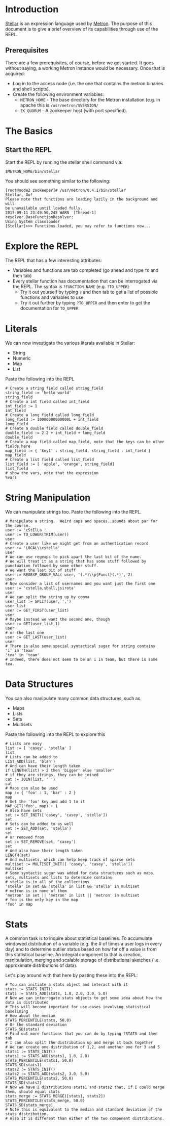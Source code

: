 # Introduction

[Stellar](https://github.com/apache/metron/tree/master/metron-stellar/stellar-common)
is an expression language used by [Metron](http://metron.apache.org).
The purpose of this document is to give a brief overview of its
capabilities through use of the REPL.

## Prerequisites

There are a few prerequisites, of course, before we get started.  It
goes without saying, a working Metron instance would be necessary.
Once that is acquired:
* Log in to the access node (i.e. the one that contains the metron binaries and shell scripts).
* Create the following environment variables:
  * `METRON_HOME` - The base directory for the Metron installation (e.g.
    in apache this is `/usr/metron/$VERSION/`
  * `ZK_QUORUM` - A zookeeper host (with port specified).

# The Basics

## Start the REPL

Start the REPL by running the stellar shell command via:
```
$METRON_HOME/bin/stellar
```

You should see something similar to the following:
```
[root@node2 zookeeper]# /usr/metron/0.4.1/bin/stellar
Stellar, Go!
Please note that functions are loading lazily in the background and will
be unavailable until loaded fully.
2017-09-11 23:49:50,245 WARN  [Thread-1] resolver.BaseFunctionResolver:
Using System classloader
[Stellar]>>> Functions loaded, you may refer to functions now...
```

# Explore the REPL

The REPL that has a few interesting attributes:
* Variables and functions are tab completed (go ahead and type `TO` and then tab)
* Every stellar function has documentation that can be interrogated via the REPL.  The syntax is `?FUNCTION_NAME` (e.g. `?TO_UPPER`)
  * Try it out yourself by typing `?` and then tab to get a list of possible functions and variables to use
  * Try it out further by typing `?TO_UPPER` and then enter to get the documentation for `TO_UPPER`


# Literals

We can now investigate the various literals available in Stellar:
* String
* Numeric
* Map
* List

Paste the following into the REPL

```
# Create a string field called string_field
string_field := 'hello world'
string_field
# Create a int field called int_field
int_field := 1
int_field
# Create a long field called long_field
long_field := 10000000000000L + int_field
long_field
# Create a double field called double_field
double_field := 2.2 + int_field + long_field
double_field
# Create a map field called map_field, note that the keys can be other fields here
map_field := { 'key1' : string_field, string_field : int_field }
map_field
# Create a list field called list_field
list_field := [ 'apple', 'orange', string_field]
list_field
# show the vars, note that the expression
%vars
``` 

# String Manipulation

We can manipulate strings too.  Paste the following into the REPL.

```
# Manipulate a string.  Weird caps and spaces..sounds about par for the course.
user := 'cStElLa '
user := TO_LOWER(TRIM(user))
user
# Create a user like we might get from an authentication record
user := 'LOCAL\\cstella'
user
# We can use regexps to pick apart the last bit of the name.
# We will treat it as a string that has some stuff followed by punctuation followed by some other stuff.
# We want the last bit of stuff
user := REGEXP_GROUP_VAL( user, '(.*)\\p{Punct}(.*)', 2)
user
# Now consider a list of usernames and you want just the first one
user := 'cstella,sball,jsirota'
user
# We can split the string up by comma
user_list := SPLIT(user, ',')
user_list
user := GET_FIRST(user_list)
user
# Maybe instead we want the second one, though
user := GET(user_list,1)
user
# or the last one
user := GET_LAST(user_list)
user
# There is also some special syntactical sugar for string contains
'i' in 'team'
'tea' in 'team'
# Indeed, there does not seem to be an i in team, but there is some tea.
```

# Data Structures

You can also manipulate many common data structures, such as
* Maps
* Lists
* Sets
* Multisets

Paste the following into the REPL to explore this
```
# Lists are easy
list := [ 'casey', 'stella' ]
list
# Lists can be added to
LIST_ADD(list, 'blah')
# And can have their length taken
if LENGTH(list) > 2 then 'bigger' else 'smaller'
# if they are strings, they can be joined
cat := JOIN(list, ' ')
cat
# Maps can also be used
map := { 'foo' : 1, 'bar' : 2 }
map
# Get the 'foo' key and add 1 to it
MAP_GET('foo', map) + 1
# Also have sets
set := SET_INIT(['casey', 'casey', 'stella'])
set
# Sets can be added to as well
set := SET_ADD(set, 'stella')
set
# or removed from
set := SET_REMOVE(set, 'casey')
set
# And also have their length taken
LENGTH(set)
# And multisets, which can help keep track of sparse sets
multiset := MULTISET_INIT([ 'casey', 'casey', 'stella'])
multiset
# Some syntactic sugar was added for data structures such as maps, sets, multisets and lists to determine contains
# stella is in all of the collections
'stella' in set && 'stella' in list && 'stella' in multiset
# metron is in none of them
'metron' in set || 'metron' in list || 'metron' in multiset
# foo is the only key in the map
'foo' in map
```

# Stats

A common task is to inquire about statistical baselines.  To accumulate windowed distribution of a variable
(e.g. the # of times a user logs in every day) and to determine outlier status based on how far off a value is
from this statistical baseline.  An integral component to that is creation, manipulation, merging and scalable
storage of distributional sketches (i.e. approximate distributions of data).

Let's play around with that here by pasting these into the REPL:
```
# You can initiate a stats object and interact with it
stats := STATS_INIT()
stats := STATS_ADD(stats, 1.0, 2.0, 3.0, 5.0)
# Now we can interrogate stats objects to get some idea about how the data is distributed
# This will become important for use-cases involving statistical baselining
# How about the median
STATS_PERCENTILE(stats, 50.0)
# Or the standard deviation
STATS_SD(stats)
# Find out more functions that you can do by typing ?STATS and then tab
# I can also split the distribution up and merge it back together
# We can create one distribution of 1,2, and another one for 3 and 5
stats1 := STATS_INIT()
stats1 := STATS_ADD(stats1, 1.0, 2.0)
STATS_PERCENTILE(stats1, 50.0)
STATS_SD(stats1)
stats2 := STATS_INIT()
stats2 := STATS_ADD(stats2, 3.0, 5.0)
STATS_PERCENTILE(stats2, 50.0)
STATS_SD(stats2)
# Now we have 2 distributions stats1 and stats2 that, if I could merge them, should equal stats
stats_merge := STATS_MERGE([stats1, stats2])
STATS_PERCENTILE(stats_merge, 50.0)
STATS_SD(stats_merge)
# Note this is equivalent to the median and standard deviation of the stats distribution.                                     
# Also it is different than either of the two component distributions.
```
